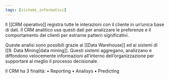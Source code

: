 ```yaml
---
tags: [sistemi_informativi]
---
```

Il [[CRM operativo]] registra tutte le interazioni con il cliente in un’unica base di dati. Il CRM analitico usa questi dati per analizzare le preferenze e il comportamento dei clienti per estrarne pattern significativi. 

Queste analisi sono possibili grazie ai [[Data Warehouse]] ed ai sistemi di [[9. Data Mining|data mining]].
Questi sistemi aggregano, analizzano e diffondono velocemente informazioni all’interno dell’organizzazione per supportare al meglio il processo decisionale.

Il CRM ha 3 finalità:
	• Reporting
	• Analisys
	• Predicting 
